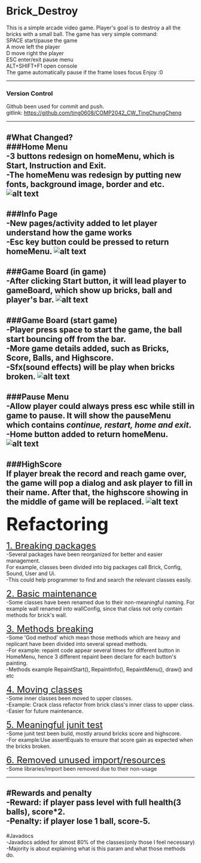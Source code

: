 # Brick_Destroy
This is a simple arcade video game.
Player's goal is to destroy a all the bricks with a small ball.
The game has very simple command:  
SPACE start/pause the game  
A move left the player  
D move right the player  
ESC enter/exit pause menu  
ALT+SHIFT+F1 open console  
The game automatically pause if the frame loses focus
Enjoy :0
___

### Version Control
Github been used for commit and push.   
gitlink: https://github.com/ting0608/COMP2042_CW_TingChungCheng

---
#What Changed?  
###Home Menu  
-3 buttons redesign on homeMenu, which is Start, Instruction and Exit.  
-The homeMenu was redesign by putting new fonts, background image, border and etc.
![alt text](Images/homeMenu.png)
---
 
###Info Page  
-New pages/activity added to let player understand how the game works   
-**Esc** key button could be pressed to return homeMenu.
![alt text](Images/info.png)
---

###Game Board (in game)  
-After clicking Start button, it will lead player to gameBoard, which show up bricks, ball and player's bar.
![alt text](Images/gameBoard.png)
---

###Game Board (start game)  
-Player press space to start the game, the ball start bouncing off from the bar.   
-More game details added, such as Bricks, Score, Balls, and Highscore.   
-Sfx(sound effects) will be play when bricks broken.
![alt text](Images/startGame.png)
---

###Pause Menu  
-Allow player could always press esc while still in game to pause. 
It will show the pauseMenu which contains _continue, restart, home and exit_.  
-**Home** button added to return homeMenu.
![alt text](Images/pauseMenu.png)
---

###HighScore  
If player break the record and reach game over, the game will pop a dialog and ask player to fill in their name.
After that, the highscore showing in the middle of game will be replaced.
![alt text](Images/highScore.png)
---

<font size="10">**Refactoring**</font>  

<font size="5"><ins>1. Breaking packages</ins></font>  
-Several packages have been reorganized for better and easier management.  
For example, classes been divided into big packages call Brick, Config, Sound, User and Ui.   
-This could help programmer to find and search the relevant classes easily.  

<font size="5"><ins>2. Basic maintenance</ins></font>   
-Some classes have been renamed due to their non-meaningful naming. For example wall renamed into wallConfig, since that class not only contain methods for brick's wall.  

<font size="5"><ins>3. Methods breaking</ins></font>   
-Some 'God method' which mean those methods which are heavy and replicant have been divided into several spread methods.   
-For example: repaint code appear several times for different button in HomeMenu, hence 3 different repaint been declare for each button's painting.  
-Methods example RepaintStart(), RepaintInfo(), RepaintMenu(), draw() and etc

<font size="5"><ins>4. Moving classes</ins></font>   
-Some inner classes been moved to upper classes.   
-Example: Crack class refactor from brick class's inner class to upper class.  
-Easier for future maintenance.

<font size="5"><ins>5. Meaningful junit test</ins></font>   
-Some junit test been build, mostly around bricks score and highscore.   
-For example:Use assertEquals to ensure that score gain as expected when the bricks broken.

<font size="5"><ins>6. Removed unused import/resources</ins></font>   
-Some libraries/import been removed due to their non-usage

---


#Rewards and penalty  
-Reward: if player pass level with full health(3 balls), score*2.  
-Penalty: if player lose 1 ball, score-5.  
---
#Javadocs  
-Javadocs added for almost 80% of the classes(only those I feel necessary)  
-Majority is about explaining what is this param and what those methods do.  